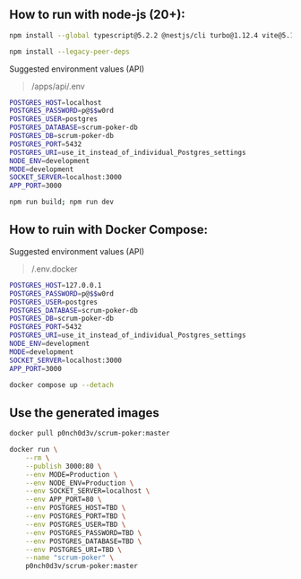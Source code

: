 
## How to run with node-js (20+):

```bash
npm install --global typescript@5.2.2 @nestjs/cli turbo@1.12.4 vite@5.1.0
```
```bash
npm install --legacy-peer-deps
```

Suggested environment values (API)
> /apps/api/.env
```bash
POSTGRES_HOST=localhost
POSTGRES_PASSWORD=p@$$w0rd
POSTGRES_USER=postgres
POSTGRES_DATABASE=scrum-poker-db
POSTGRES_DB=scrum-poker-db
POSTGRES_PORT=5432
POSTGRES_URI=use_it_instead_of_individual_Postgres_settings
NODE_ENV=development
MODE=development
SOCKET_SERVER=localhost:3000
APP_PORT=3000
```

```bash
npm run build; npm run dev
```

## How to ruin with Docker Compose:

Suggested environment values (API)
> /.env.docker
```bash
POSTGRES_HOST=127.0.0.1
POSTGRES_PASSWORD=p@$$w0rd
POSTGRES_USER=postgres
POSTGRES_DATABASE=scrum-poker-db
POSTGRES_DB=scrum-poker-db
POSTGRES_PORT=5432
POSTGRES_URI=use_it_instead_of_individual_Postgres_settings
NODE_ENV=development
MODE=development
SOCKET_SERVER=localhost:3000
APP_PORT=3000
```

```bash
docker compose up --detach
```

## Use the generated images

```bash
docker pull p0nch0d3v/scrum-poker:master
```

```bash
docker run \
    --rm \
    --publish 3000:80 \
    --env MODE=Production \
    --env NODE_ENV=Production \
    --env SOCKET_SERVER=localhost \
    --env APP_PORT=80 \
    --env POSTGRES_HOST=TBD \
    --env POSTGRES_PORT=TBD \
    --env POSTGRES_USER=TBD \
    --env POSTGRES_PASSWORD=TBD \
    --env POSTGRES_DATABASE=TBD \
    --env POSTGRES_URI=TBD \
    --name "scrum-poker" \
    p0nch0d3v/scrum-poker:master
```
